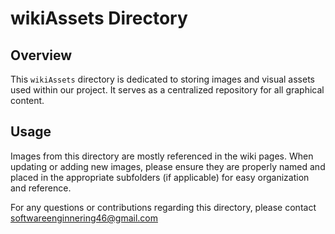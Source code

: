 # wikiAssets Directory

## Overview
This `wikiAssets` directory is dedicated to storing images and visual assets used within our project. It serves as a centralized repository for all graphical content.

## Usage

Images from this directory are mostly referenced in the wiki pages. When updating or adding new images, please ensure they are properly named and placed in the appropriate subfolders (if applicable) for easy organization and reference.

For any questions or contributions regarding this directory, please contact softwareenginnering46@gmail.com
